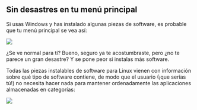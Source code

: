 



<h2>Sin desastres en tu menú principal</h2>

Si usas Windows y has instalado algunas piezas de software, es probable que tu menú principal se vea así:

<img src="Images/windows_7_start_menu.png">

¿Se ve normal para tí? Bueno, seguro ya te acostumbraste, pero ¿no te parece un gran desastre? Y se pone peor si instalas más software.

Todas las piezas instalables de software para Linux vienen con información sobre qué tipo de software contiene, de modo que el usuario (¡que serías tú!) no necesita hacer nada para mantener ordenadamente las aplicaciones almacenadas en categorías:

<img src="Images/categories_menu.png">




